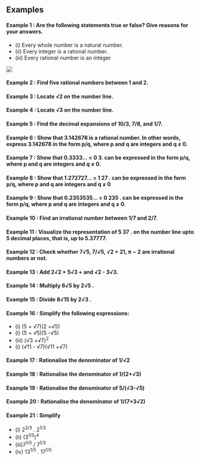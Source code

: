 ## Examples
#### Example 1 : Are the following statements true or false? Give reasons for your answers.
* (i) Every whole number is a natural number.
* (ii) Every integer is a rational number.
* (iii) Every rational number is an integer

[![](https://img.youtube.com/vi/AimN2wlZj4A/0.jpg)](https://www.youtube.com/watch?v=AimN2wlZj4A)


#### Example 2 : Find five rational numbers between 1 and 2.
#### Example 3 : Locate √2 on the number line.
#### Example 4 : Locate √3 on the number line.
#### Example 5 : Find the decimal expansions of 10/3, 7/8, and 1/7.
#### Example 6 : Show that 3.142678 is a rational number. In other words, express 3.142678 in the form p/q, where p and q are integers and q ≠ 0.
#### Example 7 : Show that 0.3333... = 0 3. can be expressed in the form p/q, where p and q are integers and q ≠ 0.
#### Example 8 : Show that 1.272727... = 1 27 . can be expressed in the form p/q, where p and q are integers and q ≠ 0
#### Example 9 : Show that 0.2353535... = 0 235 . can be expressed in the form p/q, where p and q are integers and q ≠ 0.
#### Example 10 : Find an irrational number between 1/7 and 2/7.
#### Example 11 : Visualize the representation of 5 37 . on the number line upto 5 decimal places, that is, up to 5.37777.
#### Example 12 : Check whether 7√5, 7/√5, √2 + 21, π − 2 are irrational numbers or not.
#### Example 13 : Add 2√2 + 5√3 + and √2 - 3√3.
#### Example 14 : Multiply 6√5 by 2√5 .
#### Example 15 : Divide 8√15 by 2√3 .
#### Example 16 : Simplify the following expressions:
* (i) (5 + √7)(2 +√5)
* (i) (5 + √5)(5 -√5)
* (iii) (√3 +√7)<sup>2</sup>
* (i) (√11 - √7)(√11 +√7)
#### Example 17 : Rationalise the denominator of 1/√2
#### Example 18 : Rationalise the denominator of 1/(2+√3)
#### Example 19 : Rationalise the denominator of 5/(√3-√5)
#### Example 20 : Rationalise the denominator of 1/(7+3√2)
#### Example 21 : Simplify 
* (i) 2<sup>2/3</sup> . 2<sup>1/3</sup>
* (ii) (3<sup>1/5</sup>)<sup>4</sup>
* (iii)7<sup>1/5</sup> / 7<sup>1/3</sup>
* (iv) 13<sup>1/5</sup> . 17<sup>1/5</sup>


